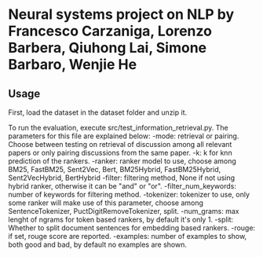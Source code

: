 # Neural systems project on NLP by Francesco Carzaniga, Lorenzo Barbera, Qiuhong Lai, Simone Barbaro, Wenjie He

## Usage

First, load the dataset in the dataset folder and unzip it.

To run the evaluation, execute src/test_information_retrieval.py. The parameters for this file are explained below:
    -mode: retrieval or pairing. Choose between testing on retrieval of discussion among all relevant papers or only pairing discussions from the same paper.
    -k: k for knn prediction of the rankers.
    -ranker: ranker model to use, choose among BM25, FastBM25, Sent2Vec, Bert, BM25Hybrid, FastBM25Hybrid, Sent2VecHybrid, BertHybrid
    -filter: filtering method, None if not using hybrid ranker, otherwise it can be "and" or "or".
    -filter_num_keywords: number of keywords for filtering method.
    -tokenizer: tokenizer to use, only some ranker will make use of this parameter, choose among SentenceTokenizer, PuctDigitRemoveTokenizer, split.
    -num_grams: max lenght of ngrams for token based rankers, by default it's only 1.
    -split: Whether to split document sentences for embedding based rankers.
    -rouge: if set, rouge score are reported.
    -examples: number of examples to show, both good and bad, by default no examples are shown.
